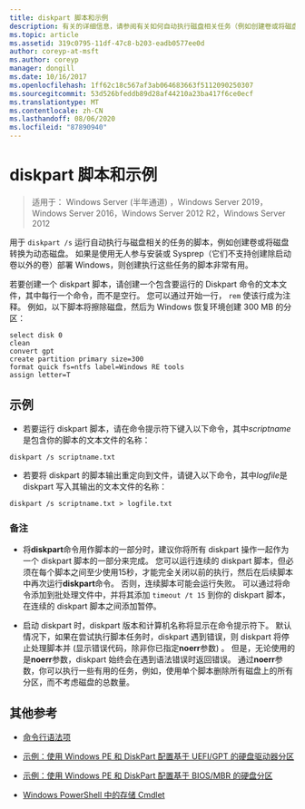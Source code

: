 ```yaml
---
title: diskpart 脚本和示例
description: 有关的详细信息，请参阅有关如何自动执行磁盘相关任务（例如创建卷或将磁盘转换为动态磁盘）的示例。
ms.topic: article
ms.assetid: 319c0795-11df-47c8-b203-eadb0577ee0d
author: coreyp-at-msft
ms.author: coreyp
manager: dongill
ms.date: 10/16/2017
ms.openlocfilehash: 1ff62c18c567af3ab064683663f5112090250307
ms.sourcegitcommit: 53d526bfeddb89d28af44210a23ba417f6ce0ecf
ms.translationtype: MT
ms.contentlocale: zh-CN
ms.lasthandoff: 08/06/2020
ms.locfileid: "87890940"
---
```

# <a name="diskpart-scripts-and-examples"></a>diskpart 脚本和示例

> 适用于： Windows Server (半年通道) ，Windows Server 2019，Windows Server 2016，Windows Server 2012 R2，Windows Server 2012

用于 `diskpart /s` 运行自动执行与磁盘相关的任务的脚本，例如创建卷或将磁盘转换为动态磁盘。 如果是使用无人参与安装或 Sysprep（它们不支持创建除启动卷以外的卷）部署 Windows，则创建执行这些任务的脚本非常有用。

若要创建一个 diskpart 脚本，请创建一个包含要运行的 Diskpart 命令的文本文件，其中每行一个命令，而不是空行。 您可以通过开始一行， `rem` 使该行成为注释。 例如，以下脚本将擦除磁盘，然后为 Windows 恢复环境创建 300 MB 的分区：

```
select disk 0
clean
convert gpt
create partition primary size=300
format quick fs=ntfs label=Windows RE tools
assign letter=T
```

## <a name="examples"></a>示例

- 若要运行 diskpart 脚本，请在命令提示符下键入以下命令，其中*scriptname*是包含你的脚本的文本文件的名称：

```
diskpart /s scriptname.txt
```

- 若要将 diskpart 的脚本输出重定向到文件，请键入以下命令，其中*logfile*是 diskpart 写入其输出的文本文件的名称：

```
diskpart /s scriptname.txt > logfile.txt
```

### <a name="remarks"></a>备注

- 将**diskpart**命令用作脚本的一部分时，建议你将所有 diskpart 操作一起作为一个 diskpart 脚本的一部分来完成。 您可以运行连续的 diskpart 脚本，但必须在每个脚本之间至少使用15秒，才能完全关闭以前的执行，然后在后续脚本中再次运行**diskpart**命令。 否则，连续脚本可能会运行失败。 可以通过将命令添加到批处理文件中，并将其添加 `timeout /t 15` 到你的 diskpart 脚本，在连续的 diskpart 脚本之间添加暂停。

- 启动 diskpart 时，diskpart 版本和计算机名称将显示在命令提示符下。 默认情况下，如果在尝试执行脚本任务时，diskpart 遇到错误，则 diskpart 将停止处理脚本并 (显示错误代码，除非你已指定**noerr**参数) 。 但是，无论使用的是**noerr**参数，diskpart 始终会在遇到语法错误时返回错误。 通过**noerr**参数，你可以执行一些有用的任务，例如，使用单个脚本删除所有磁盘上的所有分区，而不考虑磁盘的总数量。

## <a name="additional-references"></a>其他参考

- [命令行语法项](command-line-syntax-key.md)

- [示例：使用 Windows PE 和 DiskPart 配置基于 UEFI/GPT 的硬盘驱动器分区](/previous-versions/windows/it-pro/windows-8.1-and-8/hh825686(v=win.10))

- [示例：使用 Windows PE 和 DiskPart 配置基于 BIOS/MBR 的硬盘分区](/previous-versions/windows/it-pro/windows-8.1-and-8/hh825677(v=win.10))

- [Windows PowerShell 中的存储 Cmdlet](/powershell/module/storage/?view=win10-ps)

